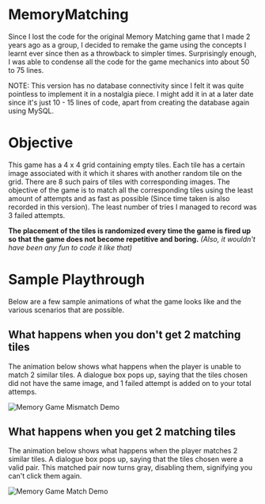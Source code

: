 # MemoryMatching
Since I lost the code for the original Memory Matching game that I made 2 years ago as a group, I decided to remake the game using the concepts I learnt ever since then as a throwback to simpler times. Surprisingly enough, I was able to condense all the code for the game mechanics into about 50 to 75 lines. 

NOTE: This version has no database connectivity since I felt it was quite pointless to implement it in a nostalgia piece. I might add it in at a later date since it's just 10 - 15 lines of code, apart from creating the database again using MySQL.

# Objective
This game has a 4 x 4 grid containing empty tiles. Each tile has a certain image associated with it which it shares with another random tile on the grid. There are 8 such pairs of tiles with corresponding images. The objective of the game is to match all the corresponding tiles using the least amount of attempts and as fast as possible (Since time taken is also recorded in this version). The least number of tries I managed to record was 3 failed attempts.

**The placement of the tiles is randomized every time the game is fired up so that the game does not become repetitive and boring.** _(Also, it wouldn't have been any fun to code it like that)_

# Sample Playthrough
Below are a few sample animations of what the game looks like and the various scenarios that are possible.

## What happens when you don't get 2 matching tiles

The animation below shows what happens when the player is unable to match 2 similar tiles. A dialogue box pops up, saying that the tiles chosen did not have the same image, and 1 failed attempt is added on to your total attemps.

![Memory Game Mismatch Demo](https://github.com/Vatsav14/Project-Pictures/blob/master/Memory/MM-Mismatch.gif)

## What happens when you get 2 matching tiles

The animation below shows what happens when the player matches 2 similar tiles. A dialogue box pops up, saying that the tiles chosen were a valid pair. This matched pair now turns gray, disabling them, signifying you can't click them again.

![Memory Game Match Demo](https://github.com/Vatsav14/Project-Pictures/blob/master/Memory/MM-Match.gif)
